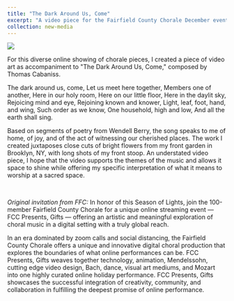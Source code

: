```yaml
---
title: "The Dark Around Us, Come"
excerpt: "A video piece for the Fairfield County Chorale December event _FCC Presents, Gifts_<br/><img src='../images/leaves_snapshot.png'> In honor of this Season of Lights, join the 100-member Fairfield County Chorale for a unique online streaming event — FCC Presents, Gifts — offering an artistic and meaningful exploration of choral music in a digital setting with a truly global reach."
collection: new-media
---
```



<!-- blank line -->

<img src='../../images/stoop.png'>


For this diverse online showing of chorale pieces, I created a piece of video art as accompaniment to "The Dark Around Us, Come," composed by Thomas Cabaniss. 

<p style="text-align: center;">

The dark around us, come,
Let us meet here together,
Members one of another,
Here in our holy room,
Here on our little floor,
Here in the daylit sky,
Rejoicing mind and eye,
Rejoining known and knower,
Light, leaf, foot, hand, and wing,
Such order as we know,
One household, high and low,
And all the earth shall sing.

</p>

Based on segments of poetry from Wendell Berry, the song speaks to me of home, of joy, and of the act of witnessing our cherished places. The work I created juxtaposes close cuts of bright flowers from my front garden in Brooklyn, NY, with long shots of my front stoop. An understated video piece, I hope that the video supports the themes of the music and allows it space to shine while offering my specific interpretation of what it means to worship at a sacred space.  

<br>
<!--- more --->

_Original invitation from FFC:_ In honor of this Season of Lights, join the 100-member Fairfield County Chorale for a unique online streaming event — FCC Presents, Gifts — offering an artistic and meaningful exploration of choral music in a digital setting with a truly global reach.

In an era dominated by zoom calls and social distancing, the Fairfield County Chorale offers a unique and innovative digital choral production that explores the boundaries of what online performances can be.  FCC Presents, Gifts weaves together technology, animation, Mendelssohn, cutting edge video design, Bach, dance, visual art mediums, and Mozart into one highly curated online holiday performance.  FCC Presents, Gifts showcases the successful integration of creativity, community, and collaboration in fulfilling the deepest promise of online performance.
